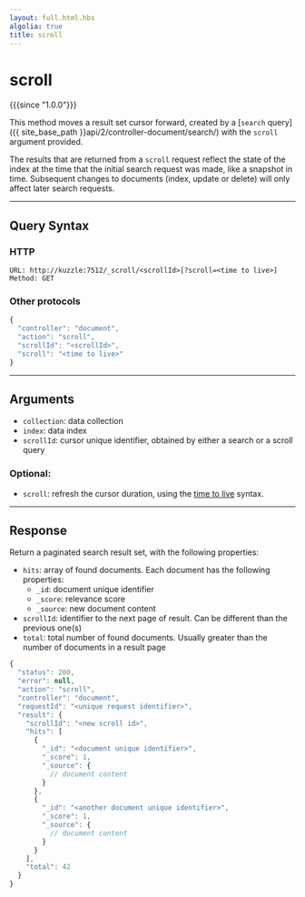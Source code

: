 ```yaml
---
layout: full.html.hbs
algolia: true
title: scroll
---
```


# scroll

{{{since "1.0.0"}}}

This method moves a result set cursor forward, created by a [`search` query]({{ site_base_path }}api/2/controller-document/search/) with the `scroll` argument provided.

The results that are returned from a `scroll` request reflect the state of the index at the time that the initial search request was made, like a snapshot in time. Subsequent changes
to documents (index, update or delete) will only affect later search requests.

---

## Query Syntax

### HTTP

```http
URL: http://kuzzle:7512/_scroll/<scrollId>[?scroll=<time to live>]
Method: GET
```

### Other protocols

```js
{
  "controller": "document",
  "action": "scroll",
  "scrollId": "<scrollId>",
  "scroll": "<time to live>"
}
```

---

## Arguments

* `collection`: data collection
* `index`: data index
* `scrollId`: cursor unique identifier, obtained by either a search or a scroll query

### Optional:

* `scroll`: refresh the cursor duration, using the [time to live](https://www.elastic.co/guide/en/elasticsearch/reference/5.4/common-options.html#time-units) syntax.

---

## Response

Return a paginated search result set, with the following properties:

* `hits`: array of found documents. Each document has the following properties:
  * `_id`: document unique identifier
  * `_score`: relevance score
  * `_source`: new document content
* `scrollId`: identifier to the next page of result. Can be different than the previous one(s)
* `total`: total number of found documents. Usually greater than the number of documents in a result page

```javascript
{
  "status": 200,
  "error": null,
  "action": "scroll",
  "controller": "document",
  "requestId": "<unique request identifier>",
  "result": {
    "scrollId": "<new scroll id>",
    "hits": [
      {
        "_id": "<document unique identifier>",
        "_score": 1,
        "_source": { 
          // document content
        }
      },
      {
        "_id": "<another document unique identifier>",
        "_score": 1,
        "_source": { 
          // document content
        }
      }
    ],
    "total": 42
  }
}
```
